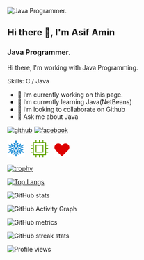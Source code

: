![Java Programmer.](https://scontent.fdac20-1.fna.fbcdn.net/v/t1.18169-9/16997669_851552834987176_8827303893561276693_n.jpg?_nc_cat=108&ccb=1-5&_nc_sid=19026a&_nc_eui2=AeH12oz4MHUw3ioVIVVQ0m7tcnUtjFwREkNydS2MXBESQ6r2IbClnoQnW6vYf-Qup6Dw43vHPtOHjPzFmImG1uFw&_nc_ohc=GSAVReZjPzwAX8UP4za&_nc_ht=scontent.fdac20-1.fna&oh=56bee5ff424bc5e8d9d4c46086905118&oe=61A3AAF4)

## Hi there 👋, I'm Asif Amin
### Java Programmer.


Hi there, I'm working with Java Programming.

Skills: C / Java

- 🔭 I’m currently working on this page. 
- 🌱 I’m currently learning Java(NetBeans) 
- 👯 I’m looking to collaborate on Github 
- 💬 Ask me about Java 


[<img src='https://cdn.jsdelivr.net/npm/simple-icons@3.0.1/icons/github.svg' alt='github' height='40'>](https://github.com/AminAsif)  [<img src='https://cdn.jsdelivr.net/npm/simple-icons@3.0.1/icons/facebook.svg' alt='facebook' height='40'>](https://www.facebook.com/asif.amin.52493)  

<a href='https://archiveprogram.github.com/'><img src='https://raw.githubusercontent.com/acervenky/animated-github-badges/master/assets/acbadge.gif' width='40' height='40'></a> <a href='https://docs.github.com/en/developers'><img src='https://raw.githubusercontent.com/acervenky/animated-github-badges/master/assets/devbadge.gif' width='40' height='40'></a> <a href='https://docs.github.com/en/github/supporting-the-open-source-community-with-github-sponsors'><img src='https://raw.githubusercontent.com/acervenky/animated-github-badges/master/assets/sponsorbadge.gif' width='35' height='35'></a> 

[![trophy](https://github-profile-trophy.vercel.app/?username=AminAsif)](https://github.com/ryo-ma/github-profile-trophy)

[![Top Langs](https://github-readme-stats.vercel.app/api/top-langs/?username=AminAsif)](https://github.com/anuraghazra/github-readme-stats)

![GitHub stats](https://github-readme-stats.vercel.app/api?username=AminAsif&show_icons=true&count_private=true)  

![GitHub Activity Graph](https://activity-graph.herokuapp.com/graph?username=AminAsif)  

![GitHub metrics](https://metrics.lecoq.io/AminAsif)  

![GitHub streak stats](https://github-readme-streak-stats.herokuapp.com/?user=AminAsif)  

![Profile views](https://gpvc.arturio.dev/AminAsif)  

